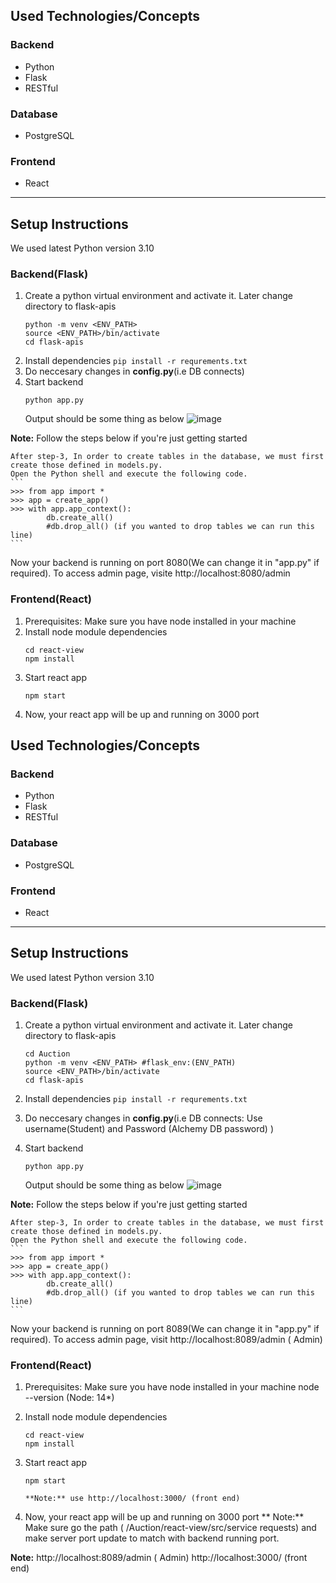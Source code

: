 ## Used Technologies/Concepts
### Backend
- Python
- Flask
- RESTful

### Database
- PostgreSQL
### Frontend
- React
----------------

## Setup Instructions
   We used latest Python version 3.10
### Backend(Flask)
1. Create a python virtual environment and activate it. Later change directory to flask-apis
    ```
    python -m venv <ENV_PATH>
    source <ENV_PATH>/bin/activate
    cd flask-apis
    ```
2. Install dependencies
    `pip install -r requrements.txt`
3. Do neccesary changes in **config.py**(i.e DB connects)
4. Start backend 
    ```
    python app.py
    ```
    Output should be some thing as below
    ![image](https://user-images.githubusercontent.com/120152444/207415644-64eba568-d002-49ca-98ef-46a31e157756.png)

**Note:** Follow the steps below if you're just getting started

    After step-3, In order to create tables in the database, we must first create those defined in models.py.
    Open the Python shell and execute the following code.
    ```
    >>> from app import *
    >>> app = create_app()
    >>> with app.app_context():
            db.create_all()
            #db.drop_all() (if you wanted to drop tables we can run this line)
    ```
Now your backend is running on port 8080(We can change it in "app.py" if required). To access admin page, visite http://localhost:8080/admin

### Frontend(React)
1. Prerequisites: Make sure you have node installed in your machine
2. Install node module dependencies
    ```
    cd react-view
    npm install
    ```
3. Start react app
    ```
    npm start
    ```
4. Now, your react app will be up and running on 3000 port
## Used Technologies/Concepts

### Backend

- Python
- Flask
- RESTful

### Database

- PostgreSQL

### Frontend

- React

---

## Setup Instructions

We used latest Python version 3.10

### Backend(Flask)

1. Create a python virtual environment and activate it. Later change directory to flask-apis
   ```
   cd Auction
   python -m venv <ENV_PATH> #flask_env:(ENV_PATH)
   source <ENV_PATH>/bin/activate
   cd flask-apis
   ```
2. Install dependencies
   `pip install -r requrements.txt`
3. Do neccesary changes in **config.py**(i.e DB connects: Use username(Student) and Password (Alchemy DB password) )

4. Start backend
   ```
   python app.py
   ```
   Output should be some thing as below
   ![image](https://user-images.githubusercontent.com/120152444/207415644-64eba568-d002-49ca-98ef-46a31e157756.png)

**Note:** Follow the steps below if you're just getting started

    After step-3, In order to create tables in the database, we must first create those defined in models.py.
    Open the Python shell and execute the following code.
    ```
    >>> from app import *
    >>> app = create_app()
    >>> with app.app_context():
            db.create_all()
            #db.drop_all() (if you wanted to drop tables we can run this line)
    ```

Now your backend is running on port 8089(We can change it in "app.py" if required). To access admin page, visit http://localhost:8089/admin ( Admin)

### Frontend(React)

1. Prerequisites: Make sure you have node installed in your machine
   node --version (Node: 14\*)

2. Install node module dependencies
   ```
   cd react-view
   npm install
   ```
3. Start react app

   ```
   npm start

   **Note:** use http://localhost:3000/ (front end)
   ```

4. Now, your react app will be up and running on 3000 port
   ** Note:** Make sure go the path ( /Auction/react-view/src/service requests) and make server port update to match with backend running port.

**Note:**
http://localhost:8089/admin ( Admin)
http://localhost:3000/ (front end)
